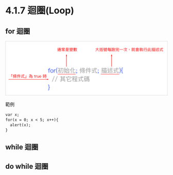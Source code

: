 # 4.1.7 迴圈\(Loop\)

## for 迴圈

![](/assets/loop_for.png)

範例

```
var x;
for(x = 0; x < 5; x++){
  alert(x);
}
```

## while 迴圈

## do while 迴圈



